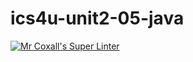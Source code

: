 # ics4u-unit2-05-java

[![Mr Coxall's Super Linter](https://github.com/dbcalitis/ics4u-unit2-05-java/workflows/Mr%20Coxall's%20Super%20Linter/badge.svg)](https://github.com/dbcalitis/ics4u-unit2-05-java/actions/)
